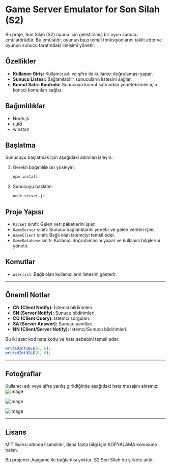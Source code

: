 # Game Server Emulator for Son Silah (S2)

Bu proje, Son Silah (S2) oyunu için geliştirilmiş bir oyun sunucu emülatörüdür. Bu emülatör, oyunun bazı temel fonksiyonlarını taklit eder ve oyunun sunucu tarafındaki iletişimi yönetir.

## Özellikler

- **Kullanıcı Giriş:** Kullanıcı adı ve şifre ile kullanıcı doğrulaması yapar.
- **Sunucu Listesi:** Bağlanılabilir sunucuların listesini sağlar.
- **Komut Satırı Kontrolü:** Sunucuyu komut satırından yönetebilmek için konsol komutları sağlar.

## Bağımlılıklar

- Node.js
- uuid
- winston

## Başlatma

Sunucuyu başlatmak için aşağıdaki adımları izleyin:

1. Gerekli bağımlılıkları yükleyin:
    ```bash
    npm install
    ```

2. Sunucuyu başlatın:
    ```bash
    node server.js
    ```

## Proje Yapısı

- `Packet` sınıfı: Gelen veri paketlerini işler.
- `GameServer` sınıfı: Sunucu bağlantılarını yönetir ve gelen verileri işler.
- `GameClient` sınıfı: Bağlı olan istemciyi temsil eder.
- `GameDatabase` sınıfı: Kullanıcı doğrulamasını yapar ve kullanıcı bilgilerini yönetir.

## Komutlar

- `userlist`: Bağlı olan kullanıcıların listesini gösterir.

---

## Önemli Notlar

- **CN (Client Notify):** İstemci bildirimleri.
- **SN (Server Notify):** Sunucu bildirimleri.
- **CQ (Client Query):** İstemci sorguları.
- **SA (Server Answer):** Sunucu yanıtları.
- **NN (Client/Server Notify):** İstemci/Sunucu bildirimleri.

Bu iki satır kod hata kodu ve hata sebebini temsil eder:
```js
writeUInt16LE(0, 6);
writeUInt32LE(0, 8);
```
---

## Fotoğraflar
Kullanıcı adı veya şifre yanlış girildiğinde aşağıdaki hata mesajını alırsınız:
![image](https://github.com/user-attachments/assets/6a7d0399-903a-4a46-a351-87d4134ddadc)

![image](https://github.com/user-attachments/assets/e4b7d274-dc3c-429a-a6b3-06b3df667ef2)

![image](https://github.com/user-attachments/assets/2d8a4435-1403-4e4d-8f70-66054d31276e)

---
## Lisans

MIT lisansı altında lisanslıdır, daha fazla bilgi için KOPYALAMA konusuna bakın.

Bu projenin Joygame ile bağlantısı yoktur. S2 Son Silah bu şirkete aittir.
